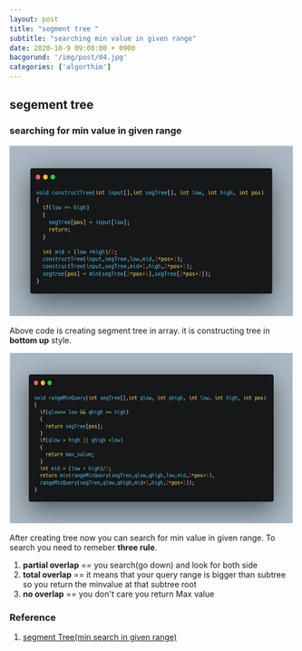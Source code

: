 ```yaml
---
layout: post
title: "segment tree "
subtitle: "searching min value in given range"
date: 2020-10-9 09:00:00 + 0900
bacgorund: '/img/post/04.jpg'
categories: ['algorthim']
---
```


## segement tree

### searching for min value in given range

<p style="text-align:coenter;"><img src="/assets/img/2020-10-9/segmentTreeConstruct.png" alt="segmentTree Contsturct" width="500" height="300"></p>

Above code is creating segment tree in array. it is constructing tree in **bottom up** style. 


<p style="text-align:coenter;"><img src="/assets/img/2020-10-9/searchMin.png" alt="segmentTree Contsturct" width="500" height="300"></p>


After creating tree now you can search for min value in given range.
To search you need to remeber **three rule**.
1. __partial overlap__ == you search(go down) and look for both side
2. __total overlap__ == it means that your query range is bigger than subtree so you return the minvalue at that subtree root
3. __no overlap__ == you don't care you return Max value


### Reference

1. <a href="https://www.youtube.com/watch?v=ZBHKZF5w4YU&ab_channel=TusharRoy-CodingMadeSimple">segment Tree(min search in given range)</a>